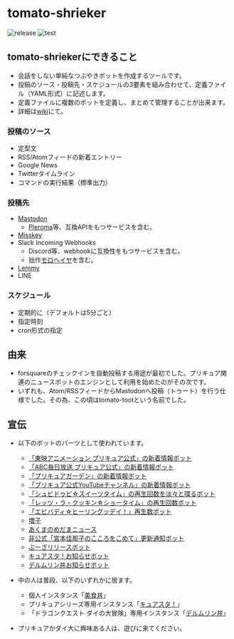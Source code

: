 # tomato-shrieker

![release](https://img.shields.io/github/v/release/pooza/tomato-shrieker.svg)
![test](https://github.com/pooza/tomato-shrieker/workflows/test/badge.svg)

## tomato-shriekerにできること

- 会話をしない単純なつぶやきボットを作成するツールです。
- 投稿のソース・投稿先・スケジュールの3要素を組み合わせて、定義ファイル（YAML形式）に記述します。
- 定義ファイルに複数のボットを定義し、まとめて管理することが出来ます。
- 詳細は[wiki](https://github.com/pooza/tomato-shrieker/wiki)にて。

### 投稿のソース

- 定型文
- RSS/Atomフィードの新着エントリー
- Google News
- Twitterタイムライン
- コマンドの実行結果（標準出力）

### 投稿先

- [Mastodon](https://github.com/tootsuite/mastodon)
  - [Pleroma](https://git.pleroma.social/pleroma)等、互換APIをもつサービスを含む。
- [Misskey](https://github.com/syuilo/misskey)
- Slack Incoming Webhooks
  - Discord等、webhookに互換性をもつサービスを含む。
  - 拙作[モロヘイヤ](https://github.com/pooza/mulukhiya-toot-proxy)を含む。
- [Lemmy](https://github.com/LemmyNet/lemmy/)
- LINE

### スケジュール

- 定期的に（デフォルトは5分ごと）
- 指定時刻
- cron形式の指定

## 由来

- forsquareのチェックインを自動投稿する用途が最初でした。プリキュア関連のニュースボットのエンジンとして利用を始めたのがその次です。
- いずれも、Atom/RSSフィードからMastodonへ投稿（トゥート）を行う仕様でした。その為、この頃はtomato-tootという名前でした。

## 宣伝

- 以下のボットのパーツとして使われています。
  - [「東映アニメーション プリキュア公式」の新着情報ボット](https://precure.ml/@toei_bot)
  - [「ABC毎日放送 プリキュア公式」の新着情報ボット](https://precure.ml/@abc_bot)
  - [「プリキュアガーデン」の新着情報ボット](https://precure.ml/@garden_bot)
  - [「プリキュア公式YouTubeチャンネル」の新着情報ボット](https://precure.ml/@youtube_precure_bot)
  - [「シュビドゥビ☆スイーツタイム」の再生回数を淡々と喋るボット](https://mstdn.b-shock.org/@shooby_do_bop_bot)
  - [「レッツ・ラ・クッキン☆ショータイム」の再生回数ボット](https://mstdn.b-shock.org/@lets_la_bot)
  - [「エビバディ☆ヒーリングッデイ！」再生数ボット](https://precure.ml/@healingoodday)
  - [増子](https://precure.ml/@mikabot)
  - [あくまのめだまニュース](https://mstdn.delmulin.com/@news)
  - [非公式「宮本佳那子のこころをこめて」更新通知ボット](https://mstdn.b-shock.org/@kanako_blog_bot)
  - [ぷーざリリースボット](https://mstdn.b-shock.org/@release_bot)
  - [キュアスタ！お知らせボット](https://precure.ml/@infomation)
  - [デルムリン丼お知らせボット](https://mstdn.delmulin.com/@info)

- 中の人は普段、以下のいずれかに居ます。
  - 個人インスタンス「[美食丼](https://mstdn.b-shock.org/)」
  - プリキュアシリーズ専用インスタンス「[キュアスタ！](https://precure.ml/)」
  - 「ドラゴンクエスト ダイの大冒険」専用インスタンス「[デルムリン丼](https://mstdn.delmulin.com/)」
- プリキュアかダイ大に興味ある人は、遊びに来てください。
